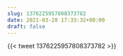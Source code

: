 ```yaml
---
slug: 1376225957808373782
date: 2021-03-28 17:33:32+00:00
draft: false
---
```


{{< tweet 1376225957808373782 >}}
